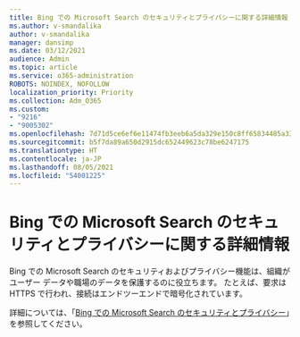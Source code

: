 ```yaml
---
title: Bing での Microsoft Search のセキュリティとプライバシーに関する詳細情報
ms.author: v-smandalika
author: v-smandalika
manager: dansimp
ms.date: 03/12/2021
audience: Admin
ms.topic: article
ms.service: o365-administration
ROBOTS: NOINDEX, NOFOLLOW
localization_priority: Priority
ms.collection: Adm_O365
ms.custom:
- "9216"
- "9005302"
ms.openlocfilehash: 7d71d5ce6ef6e11474fb3eeb6a5da329e150c8ff65834485a33ebdb743fa6db4
ms.sourcegitcommit: b5f7da89a650d2915dc652449623c78be6247175
ms.translationtype: HT
ms.contentlocale: ja-JP
ms.lasthandoff: 08/05/2021
ms.locfileid: "54001225"
---
```

# <a name="learn-about-the-security-and-privacy-features-of-microsoft-search-in-bing"></a>Bing での Microsoft Search のセキュリティとプライバシーに関する詳細情報

Bing での Microsoft Search のセキュリティおよびプライバシー機能は、組織がユーザー データや職場のデータを保護するのに役立ちます。 たとえば、要求は HTTPS で行われ、接続はエンドツーエンドで暗号化されています。

詳細については、「[Bing での Microsoft Search のセキュリティとプライバシー](https://docs.microsoft.com/microsoftsearch/security-for-search)」を参照してください。
